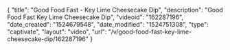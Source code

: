 {
    "title": "Good Food Fast - Key Lime Cheesecake Dip",
    "description": "Good Food Fast Key Lime Cheesecake Dip",
    "videoid": "162287196",
    "date_created": "1524679548",
    "date_modified": "1524751308",
    "type": "captivate",
    "layout": "video",
    "url": "\/v\/good-food-fast-key-lime-cheesecake-dip\/162287196"
}